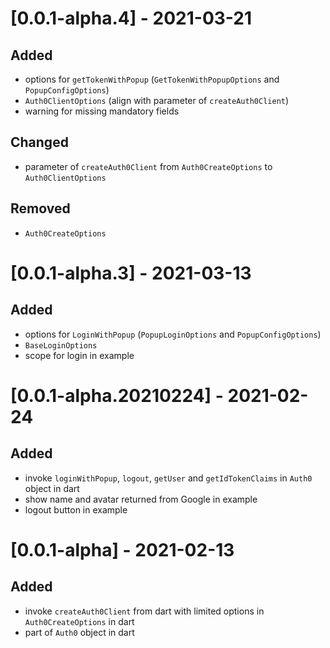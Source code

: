 # [0.0.1-alpha.4] - 2021-03-21

## Added
- options for `getTokenWithPopup` (`GetTokenWithPopupOptions` and `PopupConfigOptions`)
- `Auth0ClientOptions` (align with parameter of `createAuth0Client`)
- warning for missing mandatory fields

## Changed
- parameter of `createAuth0Client` from `Auth0CreateOptions` to `Auth0ClientOptions`

## Removed
- `Auth0CreateOptions`

# [0.0.1-alpha.3] - 2021-03-13

## Added
- options for `LoginWithPopup` (`PopupLoginOptions` and `PopupConfigOptions`)
- `BaseLoginOptions`
- scope for login in example

# [0.0.1-alpha.20210224] - 2021-02-24

## Added
- invoke `loginWithPopup`, `logout`, `getUser` and `getIdTokenClaims` in `Auth0` object in dart
- show name and avatar returned from Google in example
- logout button in example

# [0.0.1-alpha] - 2021-02-13

## Added
- invoke `createAuth0Client` from dart with limited options in `Auth0CreateOptions` in dart
- part of `Auth0` object in dart

